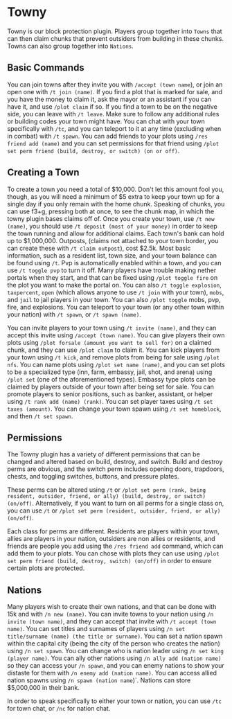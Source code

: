 # Towny

Towny is our block protection plugin. Players group together into `Towns` that can then claim chunks that prevent outsiders from building in these chunks. Towns can also group together into `Nations`.

## Basic Commands

You can join towns after they invite you with `/accept (town name`), or join an open one with `/t join (name)`. If you find a plot that is marked for sale, and you have the money to claim it, ask the mayor or an assistant if you can have it, and use `/plot claim` if so. If you find a town to be on the negative side, you can leave with `/t leave`. Make sure to follow any additional rules or building codes your town might have. You can chat with your town specifically with `/tc`, and you can teleport to it at any time (excluding when in combat) with `/t spawn`. You can add friends to your plots using `/res friend add (name)` and you can set permissions for that friend using `/plot set perm friend (build, destroy, or switch) (on or off)`.


## Creating a Town

To create a town you need a total of $10,000. Don't let this amount fool you, though, as you will need a minimum of $5 extra to keep your town up for a single day if you only remain with the home chunk. Speaking of chunks, you can use f3+g, pressing both at once, to see the chunk map, in which the towny plugin bases claims off of. Once you create your town, use `/t new (name)`, you should use `/t deposit (most of your money)` in order to keep the town running and allow for additional claims. Each town's bank can hold up to $1,000,000. Outposts, (claims not attached to your town border, you can create these with `/t claim outpost`), cost $2.5k. Most basic information, such as a resident list, town size, and your town balance can be found using `/t`. Pvp is automatically enabled within a town, and you can use `/t toggle pvp` to turn it off. Many players have trouble making nether portals when they start, and that can be fixed using `/plot toggle fire` on the plot you want to make the portal on. You can also `/t toggle explosion`, `taxpercent`, `open` (which allows anyone to use `/t join` with your town), `mobs`, and `jail` to jail players in your town. You can also `/plot toggle` mobs, pvp, fire, and explosions. You can teleport to your town (or any other town within your nation) with `/t spawn`, or `/t spawn (name)`.

You can invite players to your town using `/t invite (name)`, and they can accept this invite using `/accept (town name)`. You can give players their own plots using `/plot forsale (amount you want to sell for)` on a claimed chunk, and they can use `/plot claim` to claim it. You can kick players from your town using `/t kick`, and remove plots from being for sale using `/plot nfs`. You can name plots using `/plot set name (name)`, and you can set plots to be a specialized type (inn, farm, embassy, jail, shot, and arena) using `/plot set` (one of the aforementioned types). Embassy type plots can be claimed by players outside of your town after being set for sale. You can promote players to senior positions, such as banker, assistant, or helper using `/t rank add (name) (rank)`. You can set player taxes using `/t set taxes (amount)`. You can change your town spawn using `/t set homeblock`, and then `/t set spawn`.

## Permissions

The Towny plugin has a variety of different permissions that can be changed and altered based on build, destroy, and switch. Build and destroy perms are obvious, and the switch perm includes opening doors, trapdoors, chests, and toggling switches, buttons, and pressure plates.

These perms can be altered using `/t` or `/plot set perm (rank, being resident, outsider, friend, or ally) (build, destroy, or switch) (on/off)`. Alternatively, if you want to turn on all perms for a single class on, you can use `/t` or `/plot set perm (resident, outsider, friend, or ally) (on/off)`.

Each class for perms are different. Residents are players within your town, allies are players in your nation, outsiders are non allies or residents, and friends are people you add using the `/res friend add` command, which can add them to your plots. You can chose with plots they can use using `/plot set perm friend (build, destroy, switch) (on/off)` in order to ensure certain plots are protected.

## Nations

Many players wish to create their own nations, and that can be done with 15k and with `/n new (name)`. You can invite towns to your nation using `/n invite (town name)`, and they can accept that invite with `/t accept (town name)`. You can set titles and surnames of players using `/n set title/surname (name) (the title or surname)`. You can set a nation spawn within the capital city (being the city of the person who creates the nation) using `/n set spawn`. You can change who is nation leader using `/n set king (player name)`. You can ally other nations using `/n ally add (nation name)` so they can access your `/n spawn`, and you can enemy nations to show your distaste for them with `/n enemy add (nation name)`. You can access allied nation spawns using `/n spawn (nation name`)`. Nations can store $5,000,000 in their bank.

In order to speak specifically to either your town or nation, you can use `/tc` for town chat, or `/nc` for nation chat.